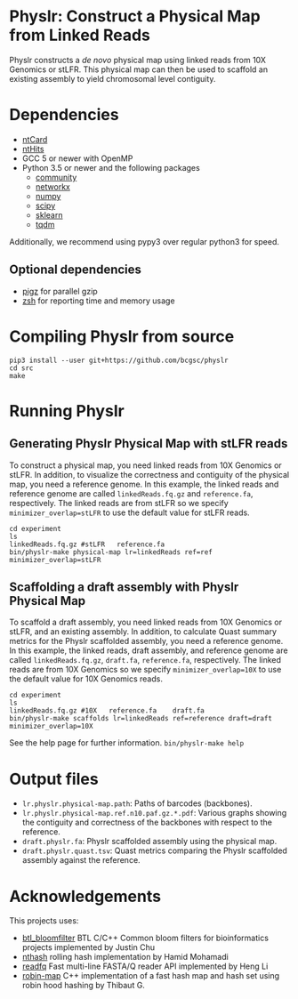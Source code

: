 # Physlr: Construct a Physical Map from Linked Reads

Physlr constructs a *de novo* physical map using linked reads from 10X Genomics or stLFR. This physical map can then be used to scaffold an existing assembly to yield chromosomal level contiguity.

# Dependencies

* [ntCard](https://github.com/bcgsc/ntCard)
* [ntHits](https://github.com/bcgsc/ntHits)
* GCC 5 or newer with OpenMP
* Python 3.5 or newer and the following packages
    * [community](https://python-louvain.readthedocs.io/en/latest/api.html)
    * [networkx](https://networkx.github.io/)
    * [numpy](https://numpy.org/)
    * [scipy](https://www.scipy.org/)
    * [sklearn](https://scikit-learn.org/stable/)
    * [tqdm](https://tqdm.github.io/)

Additionally, we recommend using pypy3 over regular python3 for speed.


## Optional dependencies

- [pigz](https://zlib.net/pigz/) for parallel gzip
- [zsh](https://sourceforge.net/projects/zsh/) for reporting time and memory usage


# Compiling Physlr from source

```
pip3 install --user git+https://github.com/bcgsc/physlr
cd src
make
```

# Running Physlr

## Generating Physlr Physical Map with stLFR reads

To construct a physical map, you need linked reads from 10X Genomics or stLFR. In addition, to visualize the correctness and contiguity of the physical map, you need a reference genome.
In this example, the linked reads and reference genome are called `linkedReads.fq.gz` and `reference.fa`, respectively. The linked reads are from stLFR so we specify `minimizer_overlap=stLFR` to use the default value for stLFR reads.

```
cd experiment
ls
linkedReads.fq.gz #stLFR   reference.fa
bin/physlr-make physical-map lr=linkedReads ref=ref minimizer_overlap=stLFR
```

## Scaffolding a draft assembly with Physlr Physical Map

To scaffold a draft assembly, you need linked reads from 10X Genomics or stLFR, and an existing assembly. In addition, to calculate Quast summary metrics for the Physlr scaffolded assembly, you need a reference genome.
In this example, the linked reads, draft assembly, and reference genome are called `linkedReads.fq.gz`, `draft.fa`, `reference.fa`, respectively. The linked reads are from 10X Genomics so we specify `minimizer_overlap=10X` to use the default value for 10X Genomics reads.

```
cd experiment
ls
linkedReads.fq.gz #10X   reference.fa    draft.fa
bin/physlr-make scaffolds lr=linkedReads ref=reference draft=draft minimizer_overlap=10X
```

See the help page for further information.
```bin/physlr-make help```

# Output files

* `lr.physlr.physical-map.path`: Paths of barcodes (backbones).
* `lr.physlr.physical-map.ref.n10.paf.gz.*.pdf`: Various graphs showing the contiguity and correctness of the backbones with respect to the reference.
* `draft.physlr.fa`: Physlr scaffolded assembly using the physical map.
* `draft.physlr.quast.tsv`: Quast metrics comparing the Physlr scaffolded assembly against the reference.

# Acknowledgements

This projects uses:
* [btl_bloomfilter](https://github.com/bcgsc/btl_bloomfilter) BTL C/C++ Common bloom filters for bioinformatics projects implemented by Justin Chu
* [nthash](https://github.com/bcgsc/ntHash) rolling hash implementation by Hamid Mohamadi
* [readfq](https://github.com/lh3/readfq) Fast multi-line FASTA/Q reader API implemented by Heng Li
* [robin-map](https://github.com/Tessil/robin-map) C++ implementation of a fast hash map and hash set using robin hood hashing by Thibaut G.
